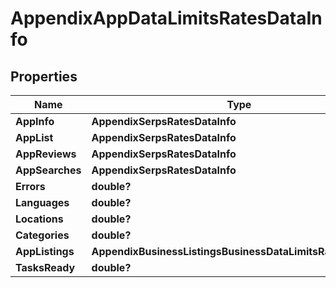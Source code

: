 # AppendixAppDataLimitsRatesDataInfo


## Properties

| Name | Type | Description | Notes |
|------------ | ------------- | ------------- | -------------|
**AppInfo** | **AppendixSerpsRatesDataInfo** |  |[optional]|
**AppList** | **AppendixSerpsRatesDataInfo** |  |[optional]|
**AppReviews** | **AppendixSerpsRatesDataInfo** |  |[optional]|
**AppSearches** | **AppendixSerpsRatesDataInfo** |  |[optional]|
**Errors** | **double?** |  |[optional]|
**Languages** | **double?** |  |[optional]|
**Locations** | **double?** |  |[optional]|
**Categories** | **double?** |  |[optional]|
**AppListings** | **AppendixBusinessListingsBusinessDataLimitsRatesDataInfo** |  |[optional]|
**TasksReady** | **double?** |  |[optional]|